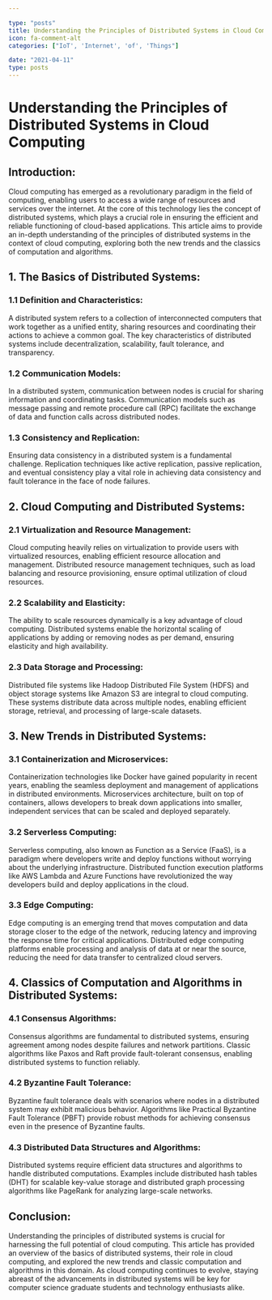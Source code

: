 ```yaml
---

type: "posts"
title: Understanding the Principles of Distributed Systems in Cloud Computing
icon: fa-comment-alt
categories: ["IoT', 'Internet', 'of', 'Things"]

date: "2021-04-11"
type: posts
---
```





# Understanding the Principles of Distributed Systems in Cloud Computing

## Introduction:

Cloud computing has emerged as a revolutionary paradigm in the field of computing, enabling users to access a wide range of resources and services over the internet. At the core of this technology lies the concept of distributed systems, which plays a crucial role in ensuring the efficient and reliable functioning of cloud-based applications. This article aims to provide an in-depth understanding of the principles of distributed systems in the context of cloud computing, exploring both the new trends and the classics of computation and algorithms.

## 1. The Basics of Distributed Systems:

### 1.1 Definition and Characteristics:
A distributed system refers to a collection of interconnected computers that work together as a unified entity, sharing resources and coordinating their actions to achieve a common goal. The key characteristics of distributed systems include decentralization, scalability, fault tolerance, and transparency.

### 1.2 Communication Models:
In a distributed system, communication between nodes is crucial for sharing information and coordinating tasks. Communication models such as message passing and remote procedure call (RPC) facilitate the exchange of data and function calls across distributed nodes.

### 1.3 Consistency and Replication:
Ensuring data consistency in a distributed system is a fundamental challenge. Replication techniques like active replication, passive replication, and eventual consistency play a vital role in achieving data consistency and fault tolerance in the face of node failures.

## 2. Cloud Computing and Distributed Systems:

### 2.1 Virtualization and Resource Management:
Cloud computing heavily relies on virtualization to provide users with virtualized resources, enabling efficient resource allocation and management. Distributed resource management techniques, such as load balancing and resource provisioning, ensure optimal utilization of cloud resources.

### 2.2 Scalability and Elasticity:
The ability to scale resources dynamically is a key advantage of cloud computing. Distributed systems enable the horizontal scaling of applications by adding or removing nodes as per demand, ensuring elasticity and high availability.

### 2.3 Data Storage and Processing:
Distributed file systems like Hadoop Distributed File System (HDFS) and object storage systems like Amazon S3 are integral to cloud computing. These systems distribute data across multiple nodes, enabling efficient storage, retrieval, and processing of large-scale datasets.

## 3. New Trends in Distributed Systems:

### 3.1 Containerization and Microservices:
Containerization technologies like Docker have gained popularity in recent years, enabling the seamless deployment and management of applications in distributed environments. Microservices architecture, built on top of containers, allows developers to break down applications into smaller, independent services that can be scaled and deployed separately.

### 3.2 Serverless Computing:
Serverless computing, also known as Function as a Service (FaaS), is a paradigm where developers write and deploy functions without worrying about the underlying infrastructure. Distributed function execution platforms like AWS Lambda and Azure Functions have revolutionized the way developers build and deploy applications in the cloud.

### 3.3 Edge Computing:
Edge computing is an emerging trend that moves computation and data storage closer to the edge of the network, reducing latency and improving the response time for critical applications. Distributed edge computing platforms enable processing and analysis of data at or near the source, reducing the need for data transfer to centralized cloud servers.

## 4. Classics of Computation and Algorithms in Distributed Systems:

### 4.1 Consensus Algorithms:
Consensus algorithms are fundamental to distributed systems, ensuring agreement among nodes despite failures and network partitions. Classic algorithms like Paxos and Raft provide fault-tolerant consensus, enabling distributed systems to function reliably.

### 4.2 Byzantine Fault Tolerance:
Byzantine fault tolerance deals with scenarios where nodes in a distributed system may exhibit malicious behavior. Algorithms like Practical Byzantine Fault Tolerance (PBFT) provide robust methods for achieving consensus even in the presence of Byzantine faults.

### 4.3 Distributed Data Structures and Algorithms:
Distributed systems require efficient data structures and algorithms to handle distributed computations. Examples include distributed hash tables (DHT) for scalable key-value storage and distributed graph processing algorithms like PageRank for analyzing large-scale networks.

## Conclusion:

Understanding the principles of distributed systems is crucial for harnessing the full potential of cloud computing. This article has provided an overview of the basics of distributed systems, their role in cloud computing, and explored the new trends and classic computation and algorithms in this domain. As cloud computing continues to evolve, staying abreast of the advancements in distributed systems will be key for computer science graduate students and technology enthusiasts alike.